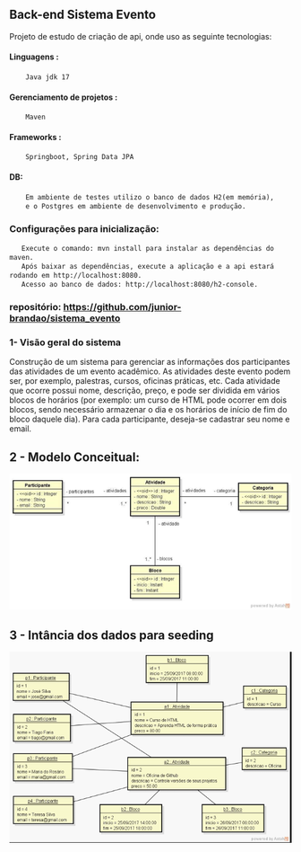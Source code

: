 ## Back-end Sistema Evento
Projeto de estudo de criação de api, onde uso as seguinte tecnologias:
#### Linguagens :
        Java jdk 17 
#### Gerenciamento de projetos :
        Maven
#### Frameworks :
        Springboot, Spring Data JPA
#### DB:
        Em ambiente de testes utilizo o banco de dados H2(em memória),
        e o Postgres em ambiente de desenvolvimento e produção.
### Configurações para inicialização:
       Execute o comando: mvn install para instalar as dependências do maven.
       Após baixar as dependências, execute a aplicação e a api estará rodando em http://localhost:8080.
       Acesso ao banco de dados: http://localhost:8080/h2-console.
### repositório: https://github.com/junior-brandao/sistema_evento
### 1- Visão geral do sistema
Construção de um sistema para gerenciar as informações dos participantes das atividades de um
evento acadêmico. As atividades deste evento podem ser, por exemplo, palestras, cursos, oficinas
práticas, etc. Cada atividade que ocorre possui nome, descrição, preço, e pode ser dividida em vários
blocos de horários (por exemplo: um curso de HTML pode ocorrer em dois blocos, sendo necessário
armazenar o dia e os horários de início de fim do bloco daquele dia). Para cada participante, deseja-se
cadastrar seu nome e email.

## 2 - Modelo Conceitual: 
![img.png](img.png)

## 3 - Intância dos dados para seeding
![img_1.png](img_1.png)
